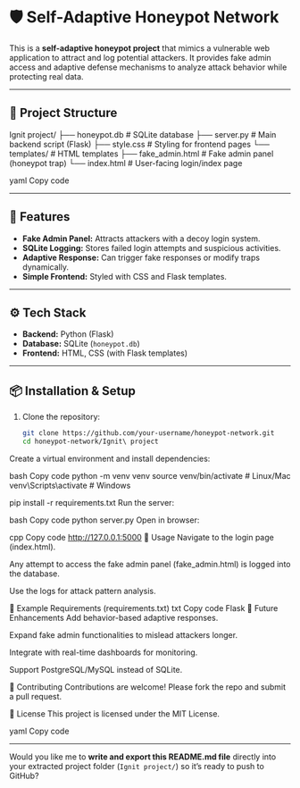 # 🛡️ Self-Adaptive Honeypot Network  

This is a **self-adaptive honeypot project** that mimics a vulnerable web application to attract and log potential attackers. It provides fake admin access and adaptive defense mechanisms to analyze attack behavior while protecting real data.  

---

## 📂 Project Structure  

Ignit project/
├── honeypot.db # SQLite database
├── server.py # Main backend script (Flask)
├── style.css # Styling for frontend pages
└── templates/ # HTML templates
├── fake_admin.html # Fake admin panel (honeypot trap)
└── index.html # User-facing login/index page

yaml
Copy code

---

## 🚀 Features  

- **Fake Admin Panel:** Attracts attackers with a decoy login system.  
- **SQLite Logging:** Stores failed login attempts and suspicious activities.  
- **Adaptive Response:** Can trigger fake responses or modify traps dynamically.  
- **Simple Frontend:** Styled with CSS and Flask templates.  

---

## ⚙️ Tech Stack  

- **Backend:** Python (Flask)  
- **Database:** SQLite (`honeypot.db`)  
- **Frontend:** HTML, CSS (with Flask templates)  

---

## 📦 Installation & Setup  

1. Clone the repository:  
   ```bash
   git clone https://github.com/your-username/honeypot-network.git
   cd honeypot-network/Ignit\ project
Create a virtual environment and install dependencies:

bash
Copy code
python -m venv venv
source venv/bin/activate   # Linux/Mac
venv\Scripts\activate      # Windows

pip install -r requirements.txt
Run the server:

bash
Copy code
python server.py
Open in browser:

cpp
Copy code
http://127.0.0.1:5000
📖 Usage
Navigate to the login page (index.html).

Any attempt to access the fake admin panel (fake_admin.html) is logged into the database.

Use the logs for attack pattern analysis.

🧪 Example Requirements (requirements.txt)
txt
Copy code
Flask
🔮 Future Enhancements
Add behavior-based adaptive responses.

Expand fake admin functionalities to mislead attackers longer.

Integrate with real-time dashboards for monitoring.

Support PostgreSQL/MySQL instead of SQLite.

🤝 Contributing
Contributions are welcome! Please fork the repo and submit a pull request.

📜 License
This project is licensed under the MIT License.

yaml
Copy code

---

Would you like me to **write and export this README.md file** directly into your extracted project folder (`Ignit project/`) so it’s ready to push to GitHub?


